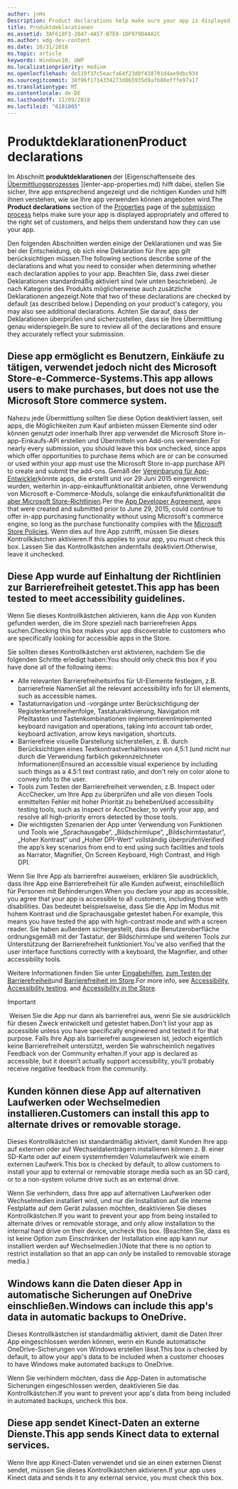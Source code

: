 ```yaml
---
author: jnHs
Description: Product declarations help make sure your app is displayed appropriately in the Microsoft Store and offered to the right set of customers.
title: Produktdeklarationen
ms.assetid: 3AF618F3-2B47-4A57-B7E8-1DF979D4A82C
ms.author: wdg-dev-content
ms.date: 10/31/2018
ms.topic: article
keywords: Windows10, UWP
ms.localizationpriority: medium
ms.openlocfilehash: de519f37c5eacfa64f23d0f438701d4ae9dbc934
ms.sourcegitcommit: 38f06f1714334273d865935d9afb80efffe97a17
ms.translationtype: MT
ms.contentlocale: de-DE
ms.lasthandoff: 11/09/2018
ms.locfileid: "6181865"
---
```

# <a name="product-declarations"></a><span data-ttu-id="4a156-103">Produktdeklarationen</span><span class="sxs-lookup"><span data-stu-id="4a156-103">Product declarations</span></span>

<span data-ttu-id="4a156-104">Im Abschnitt **produktdeklarationen** der [Eigenschaftenseite des [Übermittlungsprozesses](app-submissions.md) ](enter-app-properties.md) hilft dabei, stellen Sie sicher, Ihre app entsprechend angezeigt und die richtigen Kunden und hilft ihnen verstehen, wie sie Ihre app verwenden können angeboten wird.</span><span class="sxs-lookup"><span data-stu-id="4a156-104">The **Product declarations** section of the [Properties](enter-app-properties.md) page of the [submission process](app-submissions.md) helps make sure your app is displayed appropriately and offered to the right set of customers, and helps them understand how they can use your app.</span></span>

<span data-ttu-id="4a156-105">Den folgenden Abschnitten werden einige der Deklarationen und was Sie bei der Entscheidung, ob sich eine Deklaration für Ihre app gilt berücksichtigen müssen.</span><span class="sxs-lookup"><span data-stu-id="4a156-105">The following sections describe some of the declarations and what you need to consider when determining whether each declaration applies to your app.</span></span> <span data-ttu-id="4a156-106">Beachten Sie, dass zwei dieser Deklarationen standardmäßig aktiviert sind (wie unten beschrieben). Je nach Kategorie des Produkts möglicherweise auch zusätzliche Deklarationen angezeigt.</span><span class="sxs-lookup"><span data-stu-id="4a156-106">Note that two of these declarations are checked by default (as described below.) Depending on your product's category, you may also see additional declarations.</span></span> <span data-ttu-id="4a156-107">Achten Sie darauf, dass der Deklarationen überprüfen und sicherzustellen, dass sie Ihre Übermittlung genau widerspiegeln.</span><span class="sxs-lookup"><span data-stu-id="4a156-107">Be sure to review all of the declarations and ensure they accurately reflect your submission.</span></span>

## <a name="this-app-allows-users-to-make-purchases-but-does-not-use-the-microsoft-store-commerce-system"></a><span data-ttu-id="4a156-108">Diese app ermöglicht es Benutzern, Einkäufe zu tätigen, verwendet jedoch nicht des Microsoft Store-e-Commerce-Systems.</span><span class="sxs-lookup"><span data-stu-id="4a156-108">This app allows users to make purchases, but does not use the Microsoft Store commerce system.</span></span>

<span data-ttu-id="4a156-109">Nahezu jede Übermittlung sollten Sie diese Option deaktiviert lassen, seit apps, die Möglichkeiten zum Kauf anbieten müssen Elemente sind oder können genutzt oder innerhalb Ihrer app verwendet die Microsoft Store in-app-Einkaufs-API erstellen und Übermitteln von Add-ons verwenden.</span><span class="sxs-lookup"><span data-stu-id="4a156-109">For nearly every submission, you should leave this box unchecked, since apps which offer opportunities to purchase items which are or can be consumed or used within your app must use the Microsoft Store in-app purchase API to create and submit the add-ons.</span></span> <span data-ttu-id="4a156-110">Gemäß der [Vereinbarung für App-Entwickler](https://docs.microsoft.com/legal/windows/agreements/app-developer-agreement)könnte apps, die erstellt und vor 29 Juni 2015 eingereicht wurden, weiterhin in-app-einkauffunktionalität anbieten, ohne Verwendung von Microsoft e-Commerce-Moduls, solange die einkaufsfunktionalität die [aber Microsoft Store-Richtlinien](https://docs.microsoft.com/legal/windows/agreements/store-policies#108-financial-transactions).</span><span class="sxs-lookup"><span data-stu-id="4a156-110">Per the [App Developer Agreement](https://docs.microsoft.com/legal/windows/agreements/app-developer-agreement), apps that were created and submitted prior to June 29, 2015, could continue to offer in-app purchasing functionality without using Microsoft's commerce engine, so long as the purchase functionality complies with the [Microsoft Store Policies](https://docs.microsoft.com/legal/windows/agreements/store-policies#108-financial-transactions).</span></span> <span data-ttu-id="4a156-111">Wenn dies auf Ihre App zutrifft, müssen Sie dieses Kontrollkästchen aktivieren.</span><span class="sxs-lookup"><span data-stu-id="4a156-111">If this applies to your app, you must check this box.</span></span> <span data-ttu-id="4a156-112">Lassen Sie das Kontrollkästchen andernfalls deaktiviert.</span><span class="sxs-lookup"><span data-stu-id="4a156-112">Otherwise, leave it unchecked.</span></span>

## <a name="this-app-has-been-tested-to-meet-accessibility-guidelines"></a><span data-ttu-id="4a156-113">Diese App wurde auf Einhaltung der Richtlinien zur Barrierefreiheit getestet.</span><span class="sxs-lookup"><span data-stu-id="4a156-113">This app has been tested to meet accessibility guidelines.</span></span>

<span data-ttu-id="4a156-114">Wenn Sie dieses Kontrollkästchen aktivieren, kann die App von Kunden gefunden werden, die im Store speziell nach barrierefreien Apps suchen.</span><span class="sxs-lookup"><span data-stu-id="4a156-114">Checking this box makes your app discoverable to customers who are specifically looking for accessible apps in the Store.</span></span>

<span data-ttu-id="4a156-115">Sie sollten dieses Kontrollkästchen erst aktivieren, nachdem Sie die folgenden Schritte erledigt haben:</span><span class="sxs-lookup"><span data-stu-id="4a156-115">You should only check this box if you have done all of the following items:</span></span>

-   <span data-ttu-id="4a156-116">Alle relevanten Barrierefreiheitsinfos für UI-Elemente festlegen, z.B. barrierefreie Namen</span><span class="sxs-lookup"><span data-stu-id="4a156-116">Set all the relevant accessibility info for UI elements, such as accessible names.</span></span>
-   <span data-ttu-id="4a156-117">Tastaturnavigation und -vorgänge unter Berücksichtigung der Registerkartenreihenfolge, Tastaturaktivierung, Navigation mit Pfeiltasten und Tastenkombinationen implementieren</span><span class="sxs-lookup"><span data-stu-id="4a156-117">Implemented keyboard navigation and operations, taking into account tab order, keyboard activation, arrow keys navigation, shortcuts.</span></span>
-   <span data-ttu-id="4a156-118">Barrierefreie visuelle Darstellung sicherstellen, z. B. durch Berücksichtigen eines Textkontrastverhältnisses von 4,5:1 (und nicht nur durch die Verwendung farblich gekennzeichneter Informationen)</span><span class="sxs-lookup"><span data-stu-id="4a156-118">Ensured an accessible visual experience by including such things as a 4.5:1 text contrast ratio, and don't rely on color alone to convey info to the user.</span></span>
-   <span data-ttu-id="4a156-119">Tools zum Testen der Barrierefreiheit verwenden, z.B. Inspect oder AccChecker, um Ihre App zu überprüfen und alle von diesen Tools ermittelten Fehler mit hoher Priorität zu beheben</span><span class="sxs-lookup"><span data-stu-id="4a156-119">Used accessibility testing tools, such as Inspect or AccChecker, to verify your app, and resolve all high-priority errors detected by those tools.</span></span>
-   <span data-ttu-id="4a156-120">Die wichtigsten Szenarien der App unter Verwendung von Funktionen und Tools wie „Sprachausgabe“, „Bildschirmlupe“, „Bildschirmtastatur“, „Hoher Kontrast“ und „Hoher DPI-Wert“ vollständig überprüfen</span><span class="sxs-lookup"><span data-stu-id="4a156-120">Verified the app’s key scenarios from end to end using such facilities and tools as Narrator, Magnifier, On Screen Keyboard, High Contrast, and High DPI.</span></span>

<span data-ttu-id="4a156-121">Wenn Sie Ihre App als barrierefrei ausweisen, erklären Sie ausdrücklich, dass Ihre App eine Barrierefreiheit für alle Kunden aufweist, einschließlich für Personen mit Behinderungen.</span><span class="sxs-lookup"><span data-stu-id="4a156-121">When you declare your app as accessible, you agree that your app is accessible to all customers, including those with disabilities.</span></span> <span data-ttu-id="4a156-122">Das bedeutet beispielsweise, dass Sie die App im Modus mit hohem Kontrast und die Sprachausgabe getestet haben.</span><span class="sxs-lookup"><span data-stu-id="4a156-122">For example, this means you have tested the app with high-contrast mode and with a screen reader.</span></span> <span data-ttu-id="4a156-123">Sie haben außerdem sichergestellt, dass die Benutzeroberfläche ordnungsgemäß mit der Tastatur, der Bildschirmlupe und weiteren Tools zur Unterstützung der Barrierefreiheit funktioniert.</span><span class="sxs-lookup"><span data-stu-id="4a156-123">You've also verified that the user interface functions correctly with a keyboard, the Magnifier, and other accessibility tools.</span></span>

<span data-ttu-id="4a156-124">Weitere Informationen finden Sie unter [Eingabehilfen](../design/accessibility/accessibility.md), [zum Testen der Barrierefreiheit](../design/accessibility/accessibility-testing.md)und [Barrierefreiheit im Store](../design/accessibility/accessibility-in-the-store.md).</span><span class="sxs-lookup"><span data-stu-id="4a156-124">For more info, see [Accessibility](../design/accessibility/accessibility.md), [Accessibility testing](../design/accessibility/accessibility-testing.md), and [Accessibility in the Store](../design/accessibility/accessibility-in-the-store.md).</span></span>

> [!IMPORTANT]
> <span data-ttu-id="4a156-125">Weisen Sie die App nur dann als barrierefrei aus, wenn Sie sie ausdrücklich für diesen Zweck entwickelt und getestet haben.</span><span class="sxs-lookup"><span data-stu-id="4a156-125">Don't list your app as accessible unless you have specifically engineered and tested it for that purpose.</span></span> <span data-ttu-id="4a156-126">Falls Ihre App als barrierefrei ausgewiesen ist, jedoch eigentlich keine Barrierefreiheit unterstützt, werden Sie wahrscheinlich negatives Feedback von der Community erhalten.</span><span class="sxs-lookup"><span data-stu-id="4a156-126">If your app is declared as accessible, but it doesn’t actually support accessibility, you'll probably receive negative feedback from the community.</span></span>

## <a name="customers-can-install-this-app-to-alternate-drives-or-removable-storage"></a><span data-ttu-id="4a156-127">Kunden können diese App auf alternativen Laufwerken oder Wechselmedien installieren.</span><span class="sxs-lookup"><span data-stu-id="4a156-127">Customers can install this app to alternate drives or removable storage.</span></span>

<span data-ttu-id="4a156-128">Dieses Kontrollkästchen ist standardmäßig aktiviert, damit Kunden Ihre app auf externen oder auf Wechseldatenträgern installieren können z. B. einer SD-Karte oder auf einem systemfremden Volumelaufwerk wie einem externen Laufwerk.</span><span class="sxs-lookup"><span data-stu-id="4a156-128">This box is checked by default, to allow customers to install your app to external or removable storage media such as an SD card, or to a non-system volume drive such as an external drive.</span></span>

<span data-ttu-id="4a156-129">Wenn Sie verhindern, dass Ihre app auf alternativen Laufwerken oder Wechselmedien installiert wird, und nur die Installation auf die interne Festplatte auf dem Gerät zulassen möchten, deaktivieren Sie dieses Kontrollkästchen.</span><span class="sxs-lookup"><span data-stu-id="4a156-129">If you want to prevent your app from being installed to alternate drives or removable storage, and only allow installation to the internal hard drive on their device, uncheck this box.</span></span> <span data-ttu-id="4a156-130">(Beachten Sie, dass es ist keine Option zum Einschränken der Installation eine app kann *nur* installiert werden auf Wechselmedien.)</span><span class="sxs-lookup"><span data-stu-id="4a156-130">(Note that there is no option to restrict installation so that an app can *only* be installed to removable storage media.)</span></span>


## <a name="windows-can-include-this-apps-data-in-automatic-backups-to-onedrive"></a><span data-ttu-id="4a156-131">Windows kann die Daten dieser App in automatische Sicherungen auf OneDrive einschließen.</span><span class="sxs-lookup"><span data-stu-id="4a156-131">Windows can include this app's data in automatic backups to OneDrive.</span></span>

<span data-ttu-id="4a156-132">Dieses Kontrollkästchen ist standardmäßig aktiviert, damit die Daten Ihrer App eingeschlossen werden können, wenn ein Kunde automatische OneDrive-Sicherungen von Windows erstellen lässt.</span><span class="sxs-lookup"><span data-stu-id="4a156-132">This box is checked by default, to allow your app's data to be included when a customer chooses to have Windows make automated backups to OneDrive.</span></span>

<span data-ttu-id="4a156-133">Wenn Sie verhindern möchten, dass die App-Daten in automatische Sicherungen eingeschlossen werden, deaktivieren Sie das Kontrollkästchen.</span><span class="sxs-lookup"><span data-stu-id="4a156-133">If you want to prevent your app's data from being included in automated backups, uncheck this box.</span></span>


## <a name="this-app-sends-kinect-data-to-external-services"></a><span data-ttu-id="4a156-134">Diese app sendet Kinect-Daten an externe Dienste.</span><span class="sxs-lookup"><span data-stu-id="4a156-134">This app sends Kinect data to external services.</span></span> 

<span data-ttu-id="4a156-135">Wenn Ihre app Kinect-Daten verwendet und sie an einen externen Dienst sendet, müssen Sie dieses Kontrollkästchen aktivieren.</span><span class="sxs-lookup"><span data-stu-id="4a156-135">If your app uses Kinect data and sends it to any external service, you must check this box.</span></span>



 

 

 




